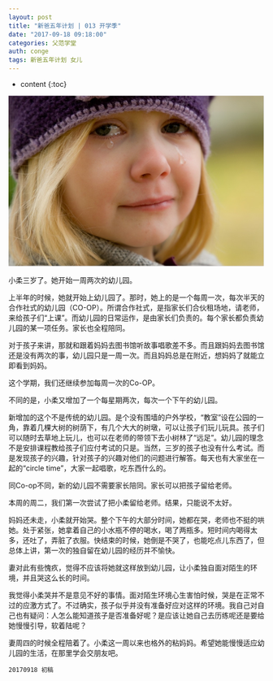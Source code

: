 ```yaml
---
layout: post
title: "新爸五年计划 | 013 开学季"
date: "2017-09-18 09:18:00"
categories: 父范学堂
auth: conge
tags: 新爸五年计划 女儿
---
```

* content
{:toc}


![](/assets/images/父范学堂/118382-052e731cc3934aca.png)

小柔三岁了。她开始一周两次的幼儿园。

上半年的时候，她就开始上幼儿园了。那时，她上的是一个每周一次，每次半天的合作社式的幼儿园（CO-OP）。所谓合作社式，是指家长们合伙租场地，请老师，来给孩子们“上课”。而幼儿园的日常运作，是由家长们负责的。每个家长都负责幼儿园的某一项任务。家长也全程陪同。

对于孩子来讲，那就和跟着妈妈去图书馆听故事唱歌差不多。而且跟妈妈去图书馆还是没有两次的事，幼儿园只是一周一次。而且妈妈总是在附近，想妈妈了就能立即看到妈妈。

这个学期，我们还继续参加每周一次的Co-OP。





不同的是，小柔又增加了一个每星期两次，每次一个下午的幼儿园。

新增加的这个不是传统的幼儿园。是个没有围墙的户外学校，“教室”设在公园的一角，靠着几棵大树的树荫下，有几个大大的树墩，可以让孩子们玩儿玩具。孩子们可以随时去草地上玩儿，也可以在老师的带领下去小树林了“远足”。幼儿园的理念不是安排课程教给孩子们应付考试的只是。当然，三岁的孩子也没有什么考试。而是发现孩子的兴趣，针对孩子的兴趣对他们的问题进行解答。每天也有大家坐在一起的“circle time”，大家一起唱歌，吃东西什么的。

同Co-op不同，新的幼儿园不需要家长陪同。家长可以把孩子留给老师。

本周的周二，我们第一次尝试了把小柔留给老师。结果，只能说不太好。

妈妈还未走，小柔就开始哭。整个下午的大部分时间，她都在哭，老师也不挺的哄她。处于紧张，她拿着自己的小水瓶不停的喝水，喝了两瓶多。短时间内喝得太多，还吐了，弄脏了衣服。快结束的时候，她倒是不哭了，也能吃点儿东西了，但总体上讲，第一次的独自留在幼儿园的经历并不愉快。

妻对此有些愧疚，觉得不应该将她就这样放到幼儿园，让小柔独自面对陌生的环境，并且哭这么长的时间。

我觉得小柔哭并不是意见不好的事情。面对陌生环境心生害怕时候，哭是在正常不过的应激方式了。不过确实，孩子似乎并没有准备好应对这样的环境。我自己对自己也有疑问：人怎么能知道孩子是否准备好呢？是应该让她自己去历练呢还是要给她慢慢引导，软着陆呢？

妻周四的时候全程陪着了。小柔这一周以来也格外的粘妈妈。希望她能慢慢适应幼儿园的生活，在那里学会交朋友吧。

```
20170918 初稿
```
